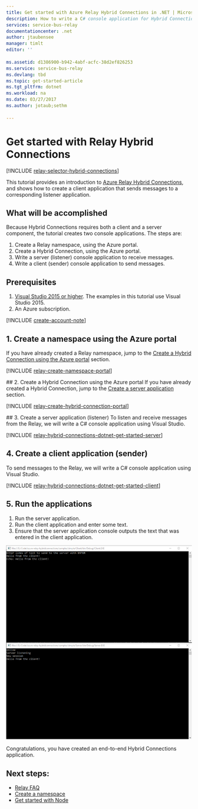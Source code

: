 ```yaml
---
title: Get started with Azure Relay Hybrid Connections in .NET | Microsoft Docs
description: How to write a C# console application for Hybrid Connections
services: service-bus-relay
documentationcenter: .net
author: jtaubensee
manager: timlt
editor: ''

ms.assetid: d1386900-b942-4abf-acfc-38d2ef826253
ms.service: service-bus-relay
ms.devlang: tbd
ms.topic: get-started-article
ms.tgt_pltfrm: dotnet
ms.workload: na
ms.date: 03/27/2017
ms.author: jotaub;sethm

---
```

# Get started with Relay Hybrid Connections
[!INCLUDE [relay-selector-hybrid-connections](../../includes/relay-selector-hybrid-connections.md)]

This tutorial provides an introduction to [Azure Relay Hybrid Connections](./relay-what-is-it.md#hybrid-connections), and shows how to create a client application that sends messages to a corresponding listener application. 

## What will be accomplished
Because Hybrid Connections requires both a client and a server component, the tutorial creates two console applications. The steps are:

1. Create a Relay namespace, using the Azure portal.
2. Create a Hybrid Connection, using the Azure portal.
3. Write a server (listener) console application to receive messages.
4. Write a client (sender) console application to send messages.

## Prerequisites
1. [Visual Studio 2015 or higher](http://www.visualstudio.com). The examples in this tutorial use Visual Studio 2015.
2. An Azure subscription.

[!INCLUDE [create-account-note](../../includes/create-account-note.md)]

## 1. Create a namespace using the Azure portal
If you have already created a Relay namespace, jump to the [Create a Hybrid Connection using the Azure portal](#2-create-a-hybrid-connection-using-the-azure-portal) section.

[!INCLUDE [relay-create-namespace-portal](../../includes/relay-create-namespace-portal.md)]

##<a name="2-create-a-hybrid-connection-using-the-azure-portal"></a> 2. Create a Hybrid Connection using the Azure portal
If you have already created a Hybrid Connection, jump to the [Create a server application](#3-create-a-server-application-listener) section.

[!INCLUDE [relay-create-hybrid-connection-portal](../../includes/relay-create-hybrid-connection-portal.md)]

##<a name="3-create-a-server-application-listener"></a> 3. Create a server application (listener)
To listen and receive messages from the Relay, we will write a C# console application using Visual Studio.

[!INCLUDE [relay-hybrid-connections-dotnet-get-started-server](../../includes/relay-hybrid-connections-dotnet-get-started-server.md)]

## 4. Create a client application (sender)
To send messages to the Relay, we will write a C# console application using Visual Studio.

[!INCLUDE [relay-hybrid-connections-dotnet-get-started-client](../../includes/relay-hybrid-connections-dotnet-get-started-client.md)]

## 5. Run the applications
1. Run the server application.
2. Run the client application and enter some text.
3. Ensure that the server application console outputs the text that was entered in the client application.

![running-applications](./media/relay-hybrid-connections-dotnet-get-started/running-applications.png)

Congratulations, you have created an end-to-end Hybrid Connections application.

## Next steps:
* [Relay FAQ](./relay-faq.md)
* [Create a namespace](./relay-create-namespace-portal.md)
* [Get started with Node](./relay-hybrid-connections-node-get-started.md)

